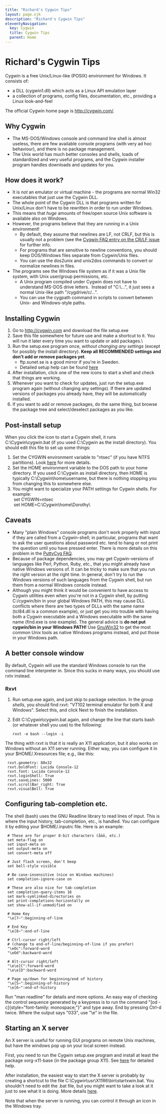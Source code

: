 ```yaml
---
title: "Richard's Cygwin Tips"
layout: page.njk
description: "Richard's Cygwin Tips"
eleventyNavigation:
  key: Cygwin
  title: Cygwin Tips
  parent: Home
---
```

# Richard\'s Cygwin Tips

Cygwin is a free Unix/Linux-like (POSIX) environment for Windows. It
consists of:

-   a DLL (cygwin1.dll) which acts as a Linux API emulation layer
-   a collection of programs, config files, documentation, etc.,
    providing a Linux look-and-feel

The official Cygwin home page is <http://cygwin.com/>.

## Why Cygwin

-   The MS-DOS/Windows console and command line shell is almost useless,
    there are few available console programs (with very ad hoc
    behaviour), and there is no package management.
-   The Unix world has much better consoles and shells, loads of
    standardized and very useful programs, and the Cygwin installer
    program handles downloads and updates for you.

## How does it work?

-   It is *not* an emulator or virtual machine - the programs are normal
    Win32 executables that just use the Cygwin DLL.
-   The whole point of the Cygwin DLL is that programs written for
    Unix/Linux don\'t have to be rewritten in order to run under
    Windows.
-   This means that *huge* amounts of free/open source Unix software is
    available also on Windows.
-   However, the programs believe that they are running in a Unix
    environment!
    -   By default, they assume that newlines are LF, not CRLF, but this
        is usually not a problem (see the [Cygwin FAQ entry on the CR/LF
        issue](http://cygwin.com/faq/faq-nochunks.html#faq.api.cr-lf)
        for further info.
    -   For programs that are sensitive to newline conventions, you
        should keep DOS/Windows files separate from Cygwin/Unix files.
    -   You can use the dos2unix and unix2dos commands to convert or
        normalize newlines in files.
-   The programs see the Windows file system as if it was a Unix file
    system, with Unix user/group permissions, etc.
    -   A Unix program compiled under Cygwin does not have to understand
        MS-DOS drive letters.  Instead of \"C:\\\...\", it just sees a
        normal Unix-like path \"/cygdrive/c/\...\".
    -   You can use the cygpath command in scripts to convert between
        Unix- and Windows-style paths.

## Installing Cygwin

1.  Go to <http://cygwin.com> and download the file setup.exe
2.  Save this file somewhere for future use and make a shortcut to it.
    You will run it later every time you want to update or add
    packages.\
3.  Run the setup.exe program once, *without changing any settings*
    (except for possibly the install directory). **Keep all RECOMMENDED
    settings and don\'t add or remove packages yet**.
    -   ftp.sunet.se is a good mirror if you\'re in Sweden.
    -   Detailed setup help can be found
        [here](http://cygwin.com/cygwin-ug-net/setup-net.html)
4.  After installation, click one of the new icons to start a shell and
    check that things are working.
5.  Whenever you want to check for updates, just run the setup.exe
    program again (without changing any settings). If there are updated
    versions of packages you already have, they will be automatically
    installed.
6.  If you want to add or remove packages, do the same thing, but browse
    the package tree and select/deselect packages as you like.

## Post-install setup

When you click the icon to start a Cygwin shell, it runs
C:\\Cygwin\\cygwin.bat (if you used C:\\Cygwin as the install
directory). You should edit this file to set up some things:

1.  Set the CYGWIN environment variable to \"ntsec\" (if you have NTFS
    partitions). Look
    [here](http://cygwin.com/cygwin-ug-net/using-cygwinenv.html) for
    more details.
2.  Set the HOME environment variable to the DOS path to your home
    directory. If you used C:\\Cygwin as install directory, then HOME is
    typically C:\\Cygwin\\home\\username, but there is nothing stopping
    you from changing this to somewhere else.
3.  You might want to specialize your PATH settings for Cygwin shells.
    For example:\
     set CYGWIN=ntsec\
     set HOME=C:\\Cygwin\\home\\Dorothy\

## Caveats

-   Many \"plain Windows\" console programs don\'t work properly with
    input if they are called from a Cygwin-shell; in particular,
    programs that want to ask the user questions about password etc.
    tend to hang or not print the question until you have pressed enter.
    There is more details on this problem in the [PuttyCyg
    FAQ](http://code.google.com/p/puttycyg/wiki/FAQ).
-   Because of package dependencies, you may get Cygwin-versions of
    languages like Perl, Python, Ruby, etc., that you might already have
    native Windows versions of. It can be tricky to make sure that you
    run the right version at the right time. In general, don\'t try to
    run the Windows versions of such languages from the Cygwin shell,
    but run them from a normal Windows console instead.
-   Although you might think it would be convenient to have access to
    Cygwin utilities even when you\'re not in a Cygwin shell, by putting
    C:/cygwin/bin in your global Windows PATH, this may cause DLL
    conflicts where there are two types of DLLs with the same name
    (tcl84.dll is a common example), or just get you into trouble with
    having both a Cygwin executable and a Windows executable with the
    same name (find.exe is one example). The general advice is **do not
    put cygwin/bin in your Windows PATH!** Use
    [GnuWin32](http://gnuwin32.sourceforge.net/) to get the most common
    Unix tools as native Windows programs instead, and put those in your
    Windows path.

## A better console window

By default, Cygwin will use the standard Windows console to run the
command line interpreter in. Since this sucks in many ways, you should
use rxtv instead.

### Rxvt

1.  Run setup.exe again, and just skip to package selection. In the
    group *shells*, you should find rxvt: \"VT102 terminal emulator for
    both X and Windows\". Select this, and click Next to finish the
    installation.

2.  Edit C:\\Cygwin\\cygwin.bat again, and change the line that starts
    bash (or whatever shell you use) to the following:

        rxvt -e bash --login -i

The thing with rxvt is that it is really an X11 application, but it also
works on Windows without an X11 server running. Either way, you can
configure it in your \$HOME/.Xresources file; e.g., like this:

     rxvt.geometry: 80x32
     rxvt.boldFont: Lucida Console-12
     rxvt.font: Lucida Console-12
     rxvt.loginShell: True
     rxvt.saveLines: 5000
     rxvt.scrollBar_right: True
     rxvt.visualBell: True

## Configuring tab-completion etc.

The shell (bash) uses the GNU Readline library to read lines of input.
This is where the input history, tab-completion, etc., is handled. You
can configure it by editing your \$HOME/.inputrc file. Here is an
example:

     # These are for proper 8-bit characters (åäö, etc.)
     set meta-flag on
     set input-meta on
     set output-meta on
     set convert-meta off

     # Just flash screen, don't beep
     set bell-style visible

     # Be case-insensitive (nice on Windows machines)
     set completion-ignore-case on

     # These are also nice for tab-completion
     set completion-query-items 16
     set mark-symlinked-directories on
     set print-completions-horizontally on
     set show-all-if-unmodified on

     # Home Key
     "\e[7~":beginning-of-line

     # End Key
     "\e[8~":end-of-line

     # Ctrl-cursor right/left
     # (change to end-of-line/beginning-of-line if you prefer)
     "\eOc":forward-word
     "\eOd":backward-word

     # Alt-cursor right/left
     "\e\e[C":forward-word
     "\e\e[D":backward-word

     # Page up/down for beginning/end of history
     "\e[5~":beginning-of-history
     "\e[6~":end-of-history

Run \"man readline\" for details and more options. An easy way of
checking the control sequence generated by a keypress is to run the
command \"[od -c]{style="font-family: monospace;"}\" and type away. End
by pressing Ctrl-d twice. Where the output says \"033\", use \"\\e\" in
the file.

## Starting an X server

An X server is useful for running GUI programs on remote Unix machines,
but have the windows pop up on your local screen instead.

First, you need to run the Cygwin setup.exe program and install at least
the package xorg-x11-base (in the package group X11). See
[here](http://x.cygwin.com/docs/ug/setup-cygwin-x-installing.html) for
detailed help.

After installation, the easiest way to start the X server is probably by
creating a shortcut to the file
C:\\Cygwin\\usr\\X11R6\\bin\\startxwin.bat. You shouldn\'t need to edit
the .bat file, but you might want to take a look at it just to see what
it is doing. More details
[here](http://x.cygwin.com/docs/ug/using.html).

Note that when the server is running, you can control it through an icon
in the Windows tray.
